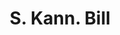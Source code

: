 ---
doi: 10.7916/D89P4CN9
date_other: '1889'
date_other_textual: '1889'
form: printed ephemera
genre:
- Invoices
name:
- S. Kann
object_in_context_url: https://biggert.cul.columbia.edu/items/view/ave_biggert_00561
subject_hierarchical_geographic:
- Baltimore, Maryland, United States
subject_name:
- S. Kann
title: S. Kann. Bill
sort_title: S. Kann. Bill
call_number: ave_biggert_00561
coordinates:
- 39.28333333333333,-76.61666666666666
pid: ave_biggert_00561
identifiers: ave_biggert_00561
thumbnail: https://derivativo-2.library.columbia.edu/iiif/2/ldpd:343758/full/!256,256/0/native.jpg
permalink: /biggert/ave_biggert_00561/
layout: iiif-image-page
---